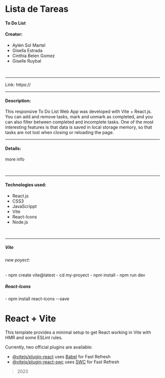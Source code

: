 <h1>Lista de Tareas</h1>


<h4>To Do List</h4>

<h4>Creator:</h4>

- Aylén Sol Martel <br>
- Gisella Estrada <br>
- Cinthia Belen Gomez <br>
- Giselle Ruybal <br>

<br>
<hr>

Link: https://

<hr>

<h4>Description:</h4>

<p>
This responsive To Do List Web App was developed with Vite + React.js.
You can add and remove tasks, mark and unmark as completed, and you can also filter between completed and incomplete tasks. 
One of the most interesting features is that data is saved in local storage memory, so that tasks are not lost when closing or reloading the page.
</p>

<hr>
<h4>Details:</h4>


<p>
more info
</p>
<br>
<hr>

<h4>Technologies used:</h4>

- React.js
- CSS3
- JavaScrippt
- Vite
- React-Icons
- Node.js

<br>
<hr>

<h5>Vite</h5>
<h6>new poyect:</h6>
- npm create vite@latest
- cd my-proyect
- npm install
- npm run dev


<h5>React-Icons</h5>
- npm install react-icons --save


# React + Vite

This template provides a minimal setup to get React working in Vite with HMR and some ESLint rules.

Currently, two official plugins are available:

- [@vitejs/plugin-react](https://github.com/vitejs/vite-plugin-react/blob/main/packages/plugin-react/README.md) uses [Babel](https://babeljs.io/) for Fast Refresh
- [@vitejs/plugin-react-swc](https://github.com/vitejs/vite-plugin-react-swc) uses [SWC](https://swc.rs/) for Fast Refresh





> 2023

